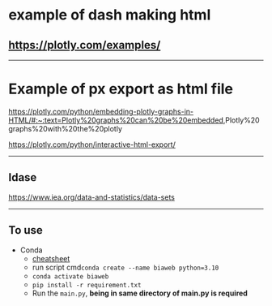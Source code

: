 # example of dash making html

## <https://plotly.com/examples/>

-------------------

# Example of px export as html file

<https://plotly.com/python/embedding-plotly-graphs-in-HTML/#:~:text=Plotly%20graphs%20can%20be%20embedded>,Plotly%20graphs%20with%20the%20plotly

<https://plotly.com/python/interactive-html-export/>

------------------------

## Idase

<https://www.iea.org/data-and-statistics/data-sets>

-----------------------

## To use

- Conda
  - [cheatsheet](https://docs.conda.io/projects/conda/en/4.6.0/_downloads/52a95608c49671267e40c689e0bc00ca/conda-cheatsheet.pdf)
  - run script cmd`conda create --name biaweb python=3.10`
  - `conda activate biaweb`
  - `pip install -r requirement.txt`
  - Run the `main.py`, **being in same directory of main.py is required**
